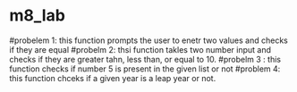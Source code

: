 # m8_lab
#probelem 1: this function prompts the user to enetr two values and checks if they are equal
#probelm 2: thsi function takles two number input and checks if they are greater tahn, less than, or equal to 10.
#probelm 3 : this function checks if number 5 is present in the given list or not
#problem 4: this function chceks if a given year is a leap year or not.
